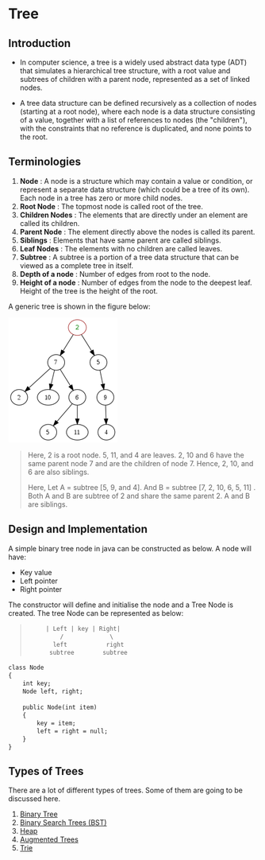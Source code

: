 # Tree

## Introduction

- In computer science, a tree is a widely used abstract data type (ADT) that simulates a hierarchical tree structure, with a root value and subtrees of children with a parent node, represented as a set of linked nodes.

- A tree data structure can be defined recursively as a collection of nodes (starting at a root node), where each node is a data structure consisting of a value, together with a list of references to nodes (the "children"), with the constraints that no reference is duplicated, and none points to the root.


## Terminologies

1. **Node** : A node is a structure which may contain a value or condition, or represent a separate data structure (which could be a tree of its own). Each node in a tree has zero or more child nodes.
2. **Root Node** : The topmost node is called root of the tree.
3. **Children Nodes** : The elements that are directly under an element are called its children. 
4. **Parent Node** : The element directly above the nodes is called its parent.
5. **Siblings** : Elements that have same parent are called siblings.
6. **Leaf Nodes** : The elements with no children are called leaves.
7. **Subtree** : A subtree is a portion of a tree data structure that can be viewed as a complete tree in itself.
8. **Depth of a node** : Number of edges from root to the node.
9. **Height of a node** : Number of edges from the node to the deepest leaf. Height of the tree is the height of the root.

A generic tree is shown in the figure below:

![Generic Tree Representation](/assets/tree.png)

> Here, 2 is a root node. 5, 11, and 4 are leaves. 2, 10 and 6 have the same parent node 7 and are the children of node 7. Hence, 2, 10, and 6 are also siblings.
>
> Here, Let A = subtree [5, 9, and 4]. And B = subtree [7, 2, 10, 6, 5, 11] . Both A and B are subtree of 2 and share the same parent 2. A and B are siblings.


## Design and Implementation

A simple binary tree node in java can be constructed as below. A node will have:
  - Key value
  - Left pointer 
  - Right pointer

The constructor will define and initialise the node and a Tree Node is created. The tree Node can be represented as below:

>          | Left | key | Right|
>              /             \
>            left           right
>           subtree        subtree
                    
  
```
class Node 
{ 
    int key; 
    Node left, right; 
  
    public Node(int item) 
    { 
        key = item; 
        left = right = null; 
    } 
} 
```

## Types of Trees

There are a lot of different types of trees. Some of them are going to be discussed here.

1. [Binary Tree](https://github.com/tabassum-khan/Data-Structures-and-Algorithms/blob/master/trees/binary_tree.md)
2. [Binary Search Trees (BST)](https://github.com/tabassum-khan/Data-Structures-and-Algorithms/blob/master/trees/binary_search_tree.md)
3. [Heap](https://github.com/tabassum-khan/Data-Structures-and-Algorithms/blob/master/trees/heap.md)
4. [Augmented Trees](https://github.com/tabassum-khan/Data-Structures-and-Algorithms/blob/master/trees/augmented_trees.md)
5. [Trie](https://github.com/tabassum-khan/Data-Structures-and-Algorithms/blob/master/trees/trie.md)
